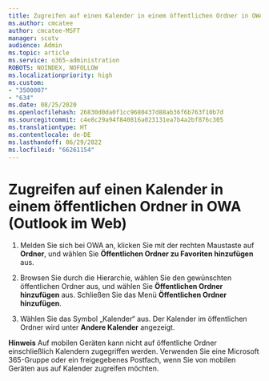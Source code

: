 ```yaml
---
title: Zugreifen auf einen Kalender in einem öffentlichen Ordner in OWA (Outlook im Web)
ms.author: cmcatee
author: cmcatee-MSFT
manager: scotv
audience: Admin
ms.topic: article
ms.service: o365-administration
ROBOTS: NOINDEX, NOFOLLOW
ms.localizationpriority: high
ms.custom:
- "3500007"
- "634"
ms.date: 08/25/2020
ms.openlocfilehash: 26830d0da0f1cc9680437d88ab36f6b763f10b7d
ms.sourcegitcommit: c4e8c29a94f840816a023131ea7b4a2bf876c305
ms.translationtype: HT
ms.contentlocale: de-DE
ms.lasthandoff: 06/29/2022
ms.locfileid: "66261154"
---
```

# <a name="access-a-public-folder-calendar-in-owa-outlook-on-the-web"></a>Zugreifen auf einen Kalender in einem öffentlichen Ordner in OWA (Outlook im Web)

1. Melden Sie sich bei OWA an, klicken Sie mit der rechten Maustaste auf **Ordner**, und wählen Sie **Öffentlichen Ordner zu Favoriten hinzufügen** aus.

2. Browsen Sie durch die Hierarchie, wählen Sie den gewünschten öffentlichen Ordner aus, und wählen Sie **Öffentlichen Ordner hinzufügen** aus. Schließen Sie das Menü **Öffentlichen Ordner hinzufügen**.  

3. Wählen Sie das Symbol „Kalender“ aus. Der Kalender im öffentlichen Ordner wird unter **Andere Kalender** angezeigt.  

**Hinweis** Auf mobilen Geräten kann nicht auf öffentliche Ordner einschließlich Kalendern zugegriffen werden. Verwenden Sie eine Microsoft 365-Gruppe oder ein freigegebenes Postfach, wenn Sie von mobilen Geräten aus auf Kalender zugreifen möchten.